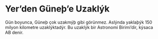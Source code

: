 # Yer’den Güneþ’e Uzaklýk

Gün boyunca, Güneþ çok uzakmýþ gibi görünmez. Aslýnda yaklaþýk 150 milyon
kilometre uzaklýktadýr. Bu uzaklýk bir Astronomi Birimi’dir, kýsaca AB denir.
